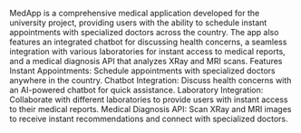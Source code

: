 MedApp is a comprehensive medical application developed for the university project, providing users with the ability to schedule instant appointments with specialized doctors across the country. The app also features an integrated chatbot for discussing health concerns, a seamless integration with various laboratories for instant access to medical reports, and a medical diagnosis API that analyzes XRay and MRI scans.
Features
Instant Appointments: Schedule appointments with specialized doctors anywhere in the country.
Chatbot Integration: Discuss health concerns with an AI-powered chatbot for quick assistance.
Laboratory Integration: Collaborate with different laboratories to provide users with instant access to their medical reports.
Medical Diagnosis API: Scan XRay and MRI images to receive instant recommendations and connect with specialized doctors.
